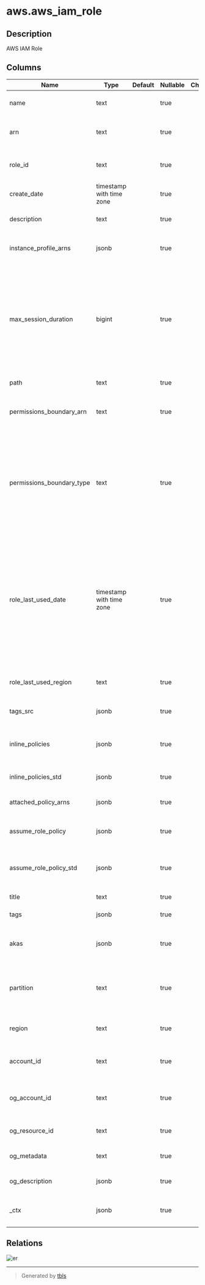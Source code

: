 # aws.aws_iam_role

## Description

AWS IAM Role

## Columns

| Name | Type | Default | Nullable | Children | Parents | Comment |
| ---- | ---- | ------- | -------- | -------- | ------- | ------- |
| name | text |  | true |  |  | The friendly name that identifies the role. |
| arn | text |  | true |  |  | The Amazon Resource Name (ARN) specifying the role. |
| role_id | text |  | true |  |  | The stable and unique string identifying the role. |
| create_date | timestamp with time zone |  | true |  |  | The date and time when the role was created. |
| description | text |  | true |  |  | A user-provided description of the role. |
| instance_profile_arns | jsonb |  | true |  |  | A list of instance profiles associated with the role. |
| max_session_duration | bigint |  | true |  |  | The maximum session duration (in seconds) for the specified role. Anyone who uses the AWS CLI, or API to assume the role can specify the duration using the optional DurationSeconds API parameter or duration-seconds CLI parameter. |
| path | text |  | true |  |  | The path to the role. |
| permissions_boundary_arn | text |  | true |  |  | The ARN of the policy used to set the permissions boundary for the role. |
| permissions_boundary_type | text |  | true |  |  | The permissions boundary usage type that indicates what type of IAM resource is used as the permissions boundary for an entity. This data type can only have a value of Policy. |
| role_last_used_date | timestamp with time zone |  | true |  |  | Contains information about the last time that an IAM role was used. Activity is only reported for the trailing 400 days. This period can be shorter if your Region began supporting these features within the last year. The role might have been used more than 400 days ago. |
| role_last_used_region | text |  | true |  |  | Contains the region in which the IAM role was used. |
| tags_src | jsonb |  | true |  |  | A list of tags that are attached to the role. |
| inline_policies | jsonb |  | true |  |  | A list of policy documents that are embedded as inline policies for the role.. |
| inline_policies_std | jsonb |  | true |  |  | Inline policies in canonical form for the role. |
| attached_policy_arns | jsonb |  | true |  |  | A list of managed policies attached to the role. |
| assume_role_policy | jsonb |  | true |  |  | The policy that grants an entity permission to assume the role. |
| assume_role_policy_std | jsonb |  | true |  |  | Contains the assume role policy in a canonical form for easier searching. |
| title | text |  | true |  |  | Title of the resource. |
| tags | jsonb |  | true |  |  | A map of tags for the resource. |
| akas | jsonb |  | true |  |  | Array of globally unique identifier strings (also known as) for the resource. |
| partition | text |  | true |  |  | The AWS partition in which the resource is located (aws, aws-cn, or aws-us-gov). |
| region | text |  | true |  |  | The AWS Region in which the resource is located. |
| account_id | text |  | true |  |  | The AWS Account ID in which the resource is located. |
| og_account_id | text |  | true |  |  | The Platform Account ID in which the resource is located. |
| og_resource_id | text |  | true |  |  | The unique ID of the resource in opengovernance. |
| og_metadata | text |  | true |  |  | Platform Metadata of the AWS resource. |
| og_description | jsonb |  | true |  |  | The full model description of the resource |
| _ctx | jsonb |  | true |  |  | Steampipe context in JSON form, e.g. connection_name. |

## Relations

![er](aws.aws_iam_role.svg)

---

> Generated by [tbls](https://github.com/k1LoW/tbls)
